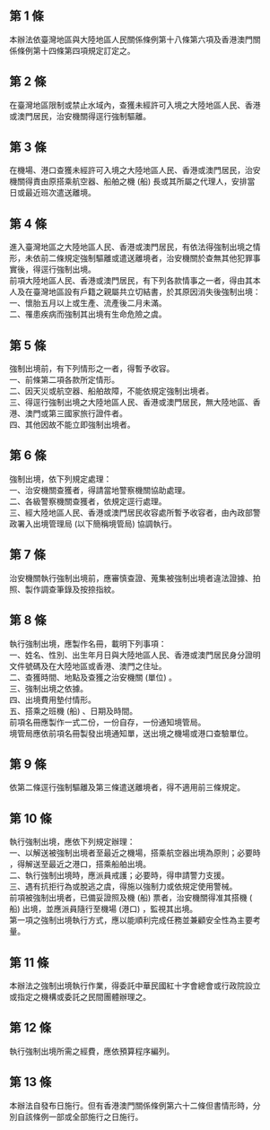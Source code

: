 第 1 條
-------
本辦法依臺灣地區與大陸地區人民關係條例第十八條第六項及香港澳門關  
係條例第十四條第四項規定訂定之。

第 2 條
-------
在臺灣地區限制或禁止水域內，查獲未經許可入境之大陸地區人民、香港  
或澳門居民，治安機關得逕行強制驅離。

第 3 條
-------
在機場、港口查獲未經許可入境之大陸地區人民、香港或澳門居民，治安  
機關得責由原搭乘航空器、船舶之機 (船) 長或其所屬之代理人，安排當  
日或最近班次遣送離境。

第 4 條
-------
進入臺灣地區之大陸地區人民、香港或澳門居民，有依法得強制出境之情  
形，未依前二條規定強制驅離或遣送離境者，治安機關於查無其他犯罪事  
實後，得逕行強制出境。  
前項大陸地區人民、香港或澳門居民，有下列各款情事之一者，得由其本  
人及在臺灣地區設有戶籍之親屬共立切結書，於其原因消失後強制出境：  
一、懷胎五月以上或生產、流產後二月未滿。  
二、罹患疾病而強制其出境有生命危險之虞。

第 5 條
-------
強制出境前，有下列情形之一者，得暫予收容。  
一、前條第二項各款所定情形。  
二、因天災或航空器、船舶故障，不能依規定強制出境者。  
三、得逕行強制出境之大陸地區人民、香港或澳門居民，無大陸地區、香  
    港、澳門或第三國家旅行證件者。  
四、其他因故不能立即強制出境者。

第 6 條
-------
強制出境，依下列規定處理：  
一、治安機關查獲者，得請當地警察機關協助處理。  
二、各級警察機關查獲者，依規定逕行處理。  
三、經大陸地區人民、香港或澳門居民收容處所暫予收容者，由內政部警  
    政署入出境管理局 (以下簡稱境管局) 協調執行。

第 7 條
-------
治安機關執行強制出境前，應審慎查證、蒐集被強制出境者違法證據、拍  
照、製作調查筆錄及按捺指紋。

第 8 條
-------
執行強制出境，應製作名冊，載明下列事項：  
一、姓名、性別、出生年月日與大陸地區人民、香港或澳門居民身分證明  
    文件號碼及在大陸地區或香港、澳門之住址。  
二、查獲時間、地點及查獲之治安機關 (單位) 。  
三、強制出境之依據。  
四、出境費用墊付情形。  
五、搭乘之班機 (船) 、日期及時間。  
前項名冊應製作一式二份，一份自存，一份通知境管局。  
境管局應依前項名冊製發出境通知單，送出境之機場或港口查驗單位。

第 9 條
-------
依第二條逕行強制驅離及第三條遣送離境者，得不適用前三條規定。

第 10 條
--------
執行強制出境，應依下列規定辦理：  
一、以解送被強制出境者至最近之機場，搭乘航空器出境為原則；必要時  
    ，得解送至最近之港口，搭乘船舶出境。  
二、執行強制出境時，應派員戒護；必要時，得申請警力支援。  
三、遇有抗拒行為或脫逃之虞，得施以強制力或依規定使用警械。  
前項被強制出境者，已備妥證照及機 (船) 票者，治安機關得准其搭機 (  
船) 出境，並應派員隨行至機場 (港口) ，監視其出境。  
第一項之強制出境執行方式，應以能順利完成任務並兼顧安全性為主要考  
量。

第 11 條
--------
本辦法之強制出境執行作業，得委託中華民國紅十字會總會或行政院設立  
或指定之機構或委託之民間團體辦理之。

第 12 條
--------
執行強制出境所需之經費，應依預算程序編列。

第 13 條
--------
本辦法自發布日施行。但有香港澳門關係條例第六十二條但書情形時，分  
別自該條例一部或全部施行之日施行。

